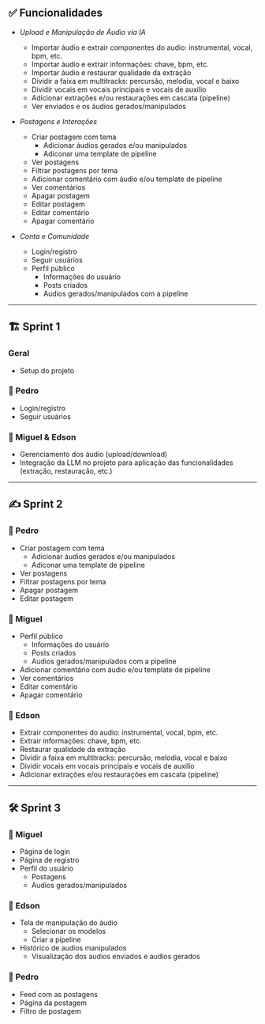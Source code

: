 ## ✅ Funcionalidades

- _Upload e Manipulação de Áudio via IA_

  - Importar áudio e extrair componentes do audio: instrumental, vocal, bpm, etc.
  - Importar áudio e extrair informações: chave, bpm, etc.
  - Importar áudio e restaurar qualidade da extração
  - Dividir a faixa em multitracks: percursão, melodia, vocal e baixo
  - Dividir vocais em vocais principais e vocais de auxilio
  - Adicionar extrações e/ou restaurações em cascata (pipeline)
  - Ver enviados e os áudios gerados/manipulados

- _Postagens e Interações_

  - Criar postagem com tema
    - Adicionar áudios gerados e/ou manipulados
    - Adiconar uma template de pipeline
  - Ver postagens
  - Filtrar postagens por tema
  - Adicionar comentário com áudio e/ou template de pipeline
  - Ver comentários
  - Apagar postagem
  - Editar postagem
  - Editar comentário
  - Apagar comentário

- _Conta e Comunidade_

  - Login/registro
  - Seguir usuários
  - Perfil público
    - Informações do usuário
    - Posts criados
    - Audios gerados/manipulados com a pipeline

---

## 🏗 Sprint 1

### Geral

- Setup do projeto

### 👤 Pedro

- Login/registro
- Seguir usuários

### 🎵 Miguel & Edson

- Gerenciamento dos áudio (upload/download)
- Integração da LLM no projeto para aplicação das funcionalidades (extração, restauração, etc.)

---

## ✍ Sprint 2

### 👤 Pedro

- Criar postagem com tema
  - Adicionar áudios gerados e/ou manipulados
  - Adiconar uma template de pipeline
- Ver postagens
- Filtrar postagens por tema
- Apagar postagem
- Editar postagem

### 📃 Miguel

- Perfil público
  - Informações do usuário
  - Posts criados
  - Audios gerados/manipulados com a pipeline
- Adicionar comentário com áudio e/ou template de pipeline
- Ver comentários
- Editar comentário
- Apagar comentário

### 🎵 Edson

- Extrair componentes do audio: instrumental, vocal, bpm, etc.
- Extrair informações: chave, bpm, etc.
- Restaurar qualidade da extração
- Dividir a faixa em multitracks: percursão, melodia, vocal e baixo
- Dividir vocais em vocais principais e vocais de auxilio
- Adicionar extrações e/ou restaurações em cascata (pipeline)

---

## 🛠 Sprint 3

### 👤 Miguel

- Página de login
- Página de registro
- Perfil do usuário
  - Postagens
  - Audios gerados/manipulados

### 📃 Edson

- Tela de manipulação do áudio
  - Selecionar os modelos
  - Criar a pipeline
- Histórico de audios manipulados
  - Visualização dos audios enviados e audios gerados

### 🎵 Pedro

- Feed com as postagens
- Página da postagem
- Filtro de postagem
